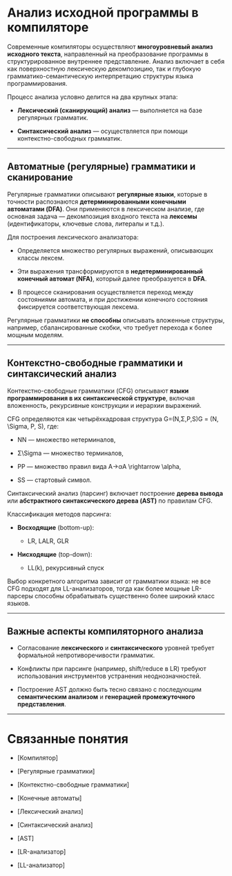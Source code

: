 # Анализ исходной программы в компиляторе

Современные компиляторы осуществляют **многоуровневый анализ исходного текста**, направленный на преобразование программы в структурированное внутреннее представление. Анализ включает в себя как поверхностную лексическую декомпозицию, так и глубокую грамматико-семантическую интерпретацию структуры языка программирования.

Процесс анализа условно делится на два крупных этапа:

- **Лексический (сканирующий) анализ** — выполняется на базе регулярных грамматик.
    
- **Синтаксический анализ** — осуществляется при помощи контекстно-свободных грамматик.
    

---

## Автоматные (регулярные) грамматики и сканирование

Регулярные грамматики описывают **регулярные языки**, которые в точности распознаются **детерминированными конечными автоматами (DFA)**. Они применяются в лексическом анализе, где основная задача — декомпозиция входного текста на **лексемы** (идентификаторы, ключевые слова, литералы и т.д.).

Для построения лексического анализатора:

- Определяется множество регулярных выражений, описывающих классы лексем.
    
- Эти выражения трансформируются в **недетерминированный конечный автомат (NFA)**, который далее преобразуется в **DFA**.
    
- В процессе сканирования осуществляется переход между состояниями автомата, и при достижении конечного состояния фиксируется соответствующая лексема.
    

Регулярные грамматики **не способны** описывать вложенные структуры, например, сбалансированные скобки, что требует перехода к более мощным моделям.

---

## Контекстно-свободные грамматики и синтаксический анализ

Контекстно-свободные грамматики (CFG) описывают **языки программирования в их синтаксической структуре**, включая вложенность, рекурсивные конструкции и иерархии выражений.

CFG определяются как четырёхкадровая структура G=(N,Σ,P,S)G = (N, \Sigma, P, S), где:

- NN — множество нетерминалов,
    
- Σ\Sigma — множество терминалов,
    
- PP — множество правил вида A→αA \rightarrow \alpha,
    
- SS — стартовый символ.
    

Синтаксический анализ (парсинг) включает построение **дерева вывода** или **абстрактного синтаксического дерева (AST)** по правилам CFG.

Классификация методов парсинга:

- **Восходящие** (bottom-up):
    
    - LR, LALR, GLR
        
- **Нисходящие** (top-down):
    
    - LL(k), рекурсивный спуск
        

Выбор конкретного алгоритма зависит от грамматики языка: не все CFG подходят для LL-анализаторов, тогда как более мощные LR-парсеры способны обрабатывать существенно более широкий класс языков.

---

## Важные аспекты компиляторного анализа

- Согласование **лексического** и **синтаксического** уровней требует формальной непротиворечивости грамматик.
    
- Конфликты при парсинге (например, shift/reduce в LR) требуют использования инструментов устранения неоднозначностей.
    
- Построение AST должно быть тесно связано с последующим **семантическим анализом** и **генерацией промежуточного представления**.
    

---

# Связанные понятия

- [Компилятор]
    
- [Регулярные грамматики]
    
- [Контекстно-свободные грамматики]
    
- [Конечные автоматы]
    
- [Лексический анализ]
    
- [Синтаксический анализ]
    
- [AST]
    
- [LR-анализатор]
    
- [LL-анализатор]

